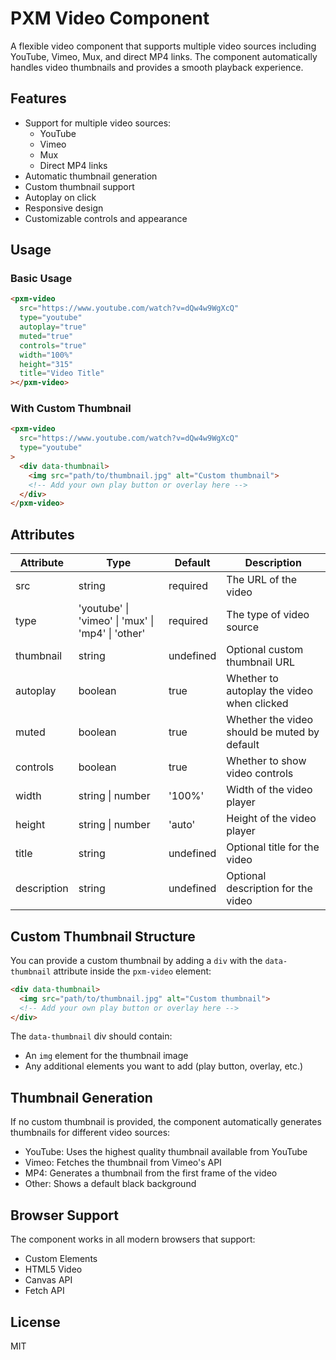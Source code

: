# PXM Video Component

A flexible video component that supports multiple video sources including YouTube, Vimeo, Mux, and direct MP4 links. The component automatically handles video thumbnails and provides a smooth playback experience.

## Features

- Support for multiple video sources:
  - YouTube
  - Vimeo
  - Mux
  - Direct MP4 links
- Automatic thumbnail generation
- Custom thumbnail support
- Autoplay on click
- Responsive design
- Customizable controls and appearance

## Usage

### Basic Usage

```html
<pxm-video 
  src="https://www.youtube.com/watch?v=dQw4w9WgXcQ"
  type="youtube"
  autoplay="true"
  muted="true"
  controls="true"
  width="100%"
  height="315"
  title="Video Title"
></pxm-video>
```

### With Custom Thumbnail

```html
<pxm-video 
  src="https://www.youtube.com/watch?v=dQw4w9WgXcQ"
  type="youtube"
>
  <div data-thumbnail>
    <img src="path/to/thumbnail.jpg" alt="Custom thumbnail">
    <!-- Add your own play button or overlay here -->
  </div>
</pxm-video>
```

## Attributes

| Attribute | Type | Default | Description |
|-----------|------|---------|-------------|
| src | string | required | The URL of the video |
| type | 'youtube' \| 'vimeo' \| 'mux' \| 'mp4' \| 'other' | required | The type of video source |
| thumbnail | string | undefined | Optional custom thumbnail URL |
| autoplay | boolean | true | Whether to autoplay the video when clicked |
| muted | boolean | true | Whether the video should be muted by default |
| controls | boolean | true | Whether to show video controls |
| width | string \| number | '100%' | Width of the video player |
| height | string \| number | 'auto' | Height of the video player |
| title | string | undefined | Optional title for the video |
| description | string | undefined | Optional description for the video |

## Custom Thumbnail Structure

You can provide a custom thumbnail by adding a `div` with the `data-thumbnail` attribute inside the `pxm-video` element:

```html
<div data-thumbnail>
  <img src="path/to/thumbnail.jpg" alt="Custom thumbnail">
  <!-- Add your own play button or overlay here -->
</div>
```

The `data-thumbnail` div should contain:
- An `img` element for the thumbnail image
- Any additional elements you want to add (play button, overlay, etc.)

## Thumbnail Generation

If no custom thumbnail is provided, the component automatically generates thumbnails for different video sources:

- YouTube: Uses the highest quality thumbnail available from YouTube
- Vimeo: Fetches the thumbnail from Vimeo's API
- MP4: Generates a thumbnail from the first frame of the video
- Other: Shows a default black background

## Browser Support

The component works in all modern browsers that support:
- Custom Elements
- HTML5 Video
- Canvas API
- Fetch API

## License

MIT 